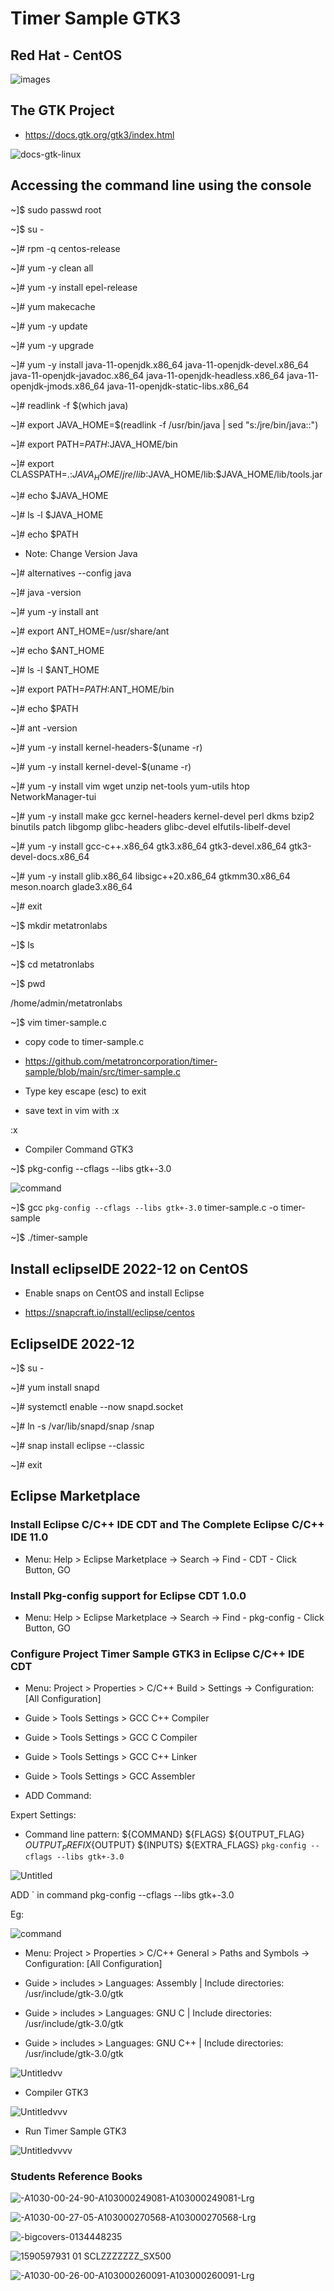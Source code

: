 # Timer Sample GTK3

## Red Hat - CentOS

![images](https://user-images.githubusercontent.com/98597119/219901835-cc6a9f58-4935-483a-9c9c-059783ab1eb8.png)

## The GTK Project 

* https://docs.gtk.org/gtk3/index.html

![docs-gtk-linux](https://user-images.githubusercontent.com/98597119/219905386-9ad9f785-7f9d-40ad-ae70-693c0c44e146.svg)

## Accessing the command line using the console

~]$ sudo passwd root

~]$ su -

~]# rpm -q centos-release

~]# yum -y clean all

~]# yum -y install epel-release

~]# yum makecache

~]# yum -y update

~]# yum -y upgrade

~]# yum -y install java-11-openjdk.x86_64 java-11-openjdk-devel.x86_64 java-11-openjdk-javadoc.x86_64 java-11-openjdk-headless.x86_64 java-11-openjdk-jmods.x86_64 java-11-openjdk-static-libs.x86_64

~]# readlink -f $(which java)

~]# export JAVA_HOME=$(readlink -f /usr/bin/java | sed "s:/jre/bin/java::")

~]# export PATH=$PATH:$JAVA_HOME/bin

~]# export CLASSPATH=.:$JAVA_HOME/jre/lib:$JAVA_HOME/lib:$JAVA_HOME/lib/tools.jar

~]# echo $JAVA_HOME

~]# ls -l $JAVA_HOME

~]# echo $PATH

* Note: Change Version Java

~]# alternatives --config java

~]# java -version

~]# yum -y install ant

~]# export ANT_HOME=/usr/share/ant

~]# echo $ANT_HOME

~]# ls -l $ANT_HOME

~]# export PATH=$PATH:$ANT_HOME/bin

~]# echo $PATH

~]# ant -version

~]# yum -y install kernel-headers-$(uname -r)

~]# yum -y install kernel-devel-$(uname -r)

~]# yum -y install vim wget unzip net-tools yum-utils htop NetworkManager-tui

~]# yum -y install make gcc kernel-headers kernel-devel perl dkms bzip2 binutils patch libgomp glibc-headers glibc-devel elfutils-libelf-devel

~]# yum -y install gcc-c++.x86_64 gtk3.x86_64 gtk3-devel.x86_64 gtk3-devel-docs.x86_64 

~]# yum -y install glib.x86_64 libsigc++20.x86_64 gtkmm30.x86_64 meson.noarch glade3.x86_64

~]# exit

~]$ mkdir metatronlabs

~]$ ls

~]$ cd metatronlabs

~]$ pwd

/home/admin/metatronlabs

~]$ vim timer-sample.c

* copy code to timer-sample.c

* https://github.com/metatroncorporation/timer-sample/blob/main/src/timer-sample.c

* Type key escape (esc) to exit
* save text in vim with :x

:x

* Compiler Command GTK3

~]$ pkg-config --cflags --libs gtk+-3.0

![command](https://user-images.githubusercontent.com/98597119/219903758-cca0c95f-33b1-4d8c-9551-928e79cd0ad3.png)

~]$ gcc `pkg-config --cflags --libs gtk+-3.0` timer-sample.c -o timer-sample

~]$ ./timer-sample

## Install eclipseIDE 2022-12 on CentOS

* Enable snaps on CentOS and install Eclipse

* https://snapcraft.io/install/eclipse/centos

## EclipseIDE 2022-12

~]$ su - 

~]# yum install snapd

~]# systemctl enable --now snapd.socket

~]# ln -s /var/lib/snapd/snap /snap

~]# snap install eclipse --classic

~]# exit

## Eclipse Marketplace

### Install Eclipse C/C++ IDE CDT and The Complete Eclipse C/C++ IDE 11.0

* Menu: Help > Eclipse Marketplace -> Search -> Find - CDT - Click Button, GO

### Install Pkg-config support for Eclipse CDT 1.0.0

* Menu: Help > Eclipse Marketplace -> Search -> Find - pkg-config - Click Button, GO

### Configure Project Timer Sample GTK3 in Eclipse C/C++ IDE CDT

* Menu: Project > Properties > C/C++ Build > Settings -> Configuration: [All Configuration]

* Guide > Tools Settings > GCC C++ Compiler 

* Guide > Tools Settings > GCC C Compiler

* Guide > Tools Settings > GCC C++ Linker

* Guide > Tools Settings > GCC Assembler

* ADD Command:

Expert Settings:

* Command line pattern: ${COMMAND} ${FLAGS} ${OUTPUT_FLAG} ${OUTPUT_PREFIX}${OUTPUT} ${INPUTS} ${EXTRA_FLAGS} `pkg-config --cflags --libs gtk+-3.0`

![Untitled](https://user-images.githubusercontent.com/98597119/221999119-fddd95b1-1e4e-4e53-9947-c1b78b0d5b4d.png)

ADD ` in command pkg-config --cflags --libs gtk+-3.0

Eg: 

![command](https://user-images.githubusercontent.com/98597119/219903758-cca0c95f-33b1-4d8c-9551-928e79cd0ad3.png)

* Menu: Project > Properties > C/C++ General > Paths and Symbols -> Configuration: [All Configuration]

* Guide > includes > Languages: Assembly | Include directories: /usr/include/gtk-3.0/gtk

* Guide > includes > Languages: GNU C | Include directories: /usr/include/gtk-3.0/gtk

* Guide > includes > Languages: GNU C++ | Include directories: /usr/include/gtk-3.0/gtk

![Untitledvv](https://user-images.githubusercontent.com/98597119/222009481-1d379bf2-1233-4056-9c70-bae4cef6f4a6.png)

* Compiler GTK3

![Untitledvvv](https://user-images.githubusercontent.com/98597119/222010032-41904581-dda5-48d7-b1f2-cb4ee89f66b3.png)

* Run  Timer Sample GTK3

![Untitledvvvv](https://user-images.githubusercontent.com/98597119/222010345-50a1d5ae-3572-4c4d-a0f2-dc917ce51083.png)

### Students Reference Books

![-A1030-00-24-90-A103000249081-A103000249081-Lrg](https://user-images.githubusercontent.com/98597119/222013032-3fc830ac-8567-414e-8cb9-ed5dad5ce7be.jpg)

![-A1030-00-27-05-A103000270568-A103000270568-Lrg](https://user-images.githubusercontent.com/98597119/222013046-6572023b-36cb-450c-bbd5-52ec2ebbce45.jpg)

![-bigcovers-0134448235](https://user-images.githubusercontent.com/98597119/222013048-db3beaae-df63-4fad-97e1-57a9d1b208e6.jpg)

![1590597931 01 _SCLZZZZZZZ_SX500_](https://user-images.githubusercontent.com/98597119/222013678-b8d49069-c860-4b17-888f-c2b2046a95a0.jpg)

![-A1030-00-26-00-A103000260091-A103000260091-Lrg](https://user-images.githubusercontent.com/98597119/222013042-c2c77e73-8c7a-4091-961a-47f30fce8344.jpg)

